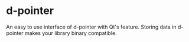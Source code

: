 d-pointer
=========

An easy to use interface of d-pointer with Qt's feature.  Storing data in d-pointer makes your library binary compatible.